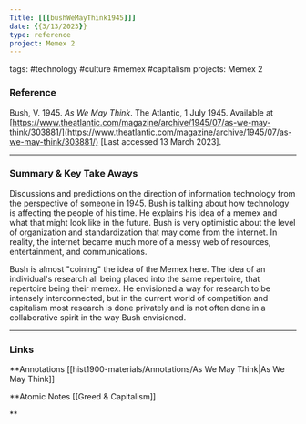 ```yaml
---
Title: [[[bushWeMayThink1945]]]
date: {{3/13/2023}}
type: reference
project: Memex 2
---
```


tags: #technology #culture #memex #capitalism 
projects: Memex 2

### Reference 

Bush, V. 1945. _As We May Think_. The Atlantic, 1 July 1945. Available at [https://www.theatlantic.com/magazine/archive/1945/07/as-we-may-think/303881/](https://www.theatlantic.com/magazine/archive/1945/07/as-we-may-think/303881/) [Last accessed 13 March 2023].


---

### Summary & Key Take Aways

Discussions and predictions on the direction of information technology from the perspective of someone in 1945. Bush is talking about how technology is affecting the people of his time. He explains his idea of a memex and what that might look like in the future. Bush is very optimistic about the level of organization and standardization that may come from the internet. In reality, the internet became much more of a messy web of resources, entertainment, and communications. 

Bush is almost "coining" the idea of the Memex here. The idea of an individual's research all being placed into the same repertoire, that repertoire being their memex. He envisioned a way for research to be intensely interconnected, but in the current world of competition and capitalism most research is done privately and is not often done in a collaborative spirit in the way Bush envisioned.

--- 

### Links
**Annotations
[[hist1900-materials/Annotations/As We May Think|As We May Think]]

**Atomic Notes
[[Greed & Capitalism]]

**

